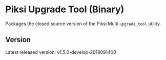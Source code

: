 # Piksi Upgrade Tool (Binary)

Packages the closed source version of the Piksi Multi `upgrade_tool` utility.

## Version

Latest released version:  v1.5.0-develop-2018091400
